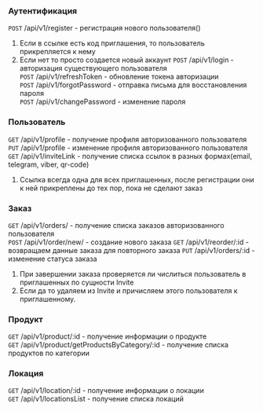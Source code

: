 

### Аутентификация
`POST` /api/v1/register - регистрация нового пользователя()
1. Если в ссылке есть код приглашения, то пользователь прикрепляется к нему
2. Если нет то просто создается новый аккаунт
`POST` /api/v1/login - авторизация существующего пользователя  
`POST` /api/v1/refreshToken - обновление токена авторизации  
`POST` /api/v1/forgotPassword - отправка письма для восстановления пароля  
`POST` /api/v1/changePassword - изменение пароля

### Пользователь
`GET` /api/v1/profile - получение профиля авторизованного пользователя  
`PUT` /api/v1/profile - изменение профиля авторизованного пользователя
`GET` /api/v1/inviteLink - получение списка ссылок в разных формах(email, telegram, viber, qr-code)
1. Ссылка всегда одна для всех приглашенных, после регистрации они к ней прикреплены до тех пор, пока не сделают заказ

### Заказ
`GET` /api/v1/orders/ - получение списка заказов авторизованного пользователя  
`POST` /api/v1/order/new/ - создание нового заказа
`GET` /api/v1/reorder/:id - возвращаем данные заказа для повторного заказа
`PUT` /api/v1/orders/:id - изменение статуса заказа
1. При завершении заказа проверяется ли числиться пользователь в приглашенных по сущности Invite
2. Если да то удаляем из Invite и причисляем этого пользователя к приглашенному. 

### Продукт
`GET` /api/v1/product/:id - получение информации о продукте  
`GET` /api/v1/product/getProductsByCategory/:id - получение списка продуктов по категории

### Локация
`GET` /api/v1/location/:id - получение информации о локации  
`GET` /api/v1/locationsList - получение списка локаций